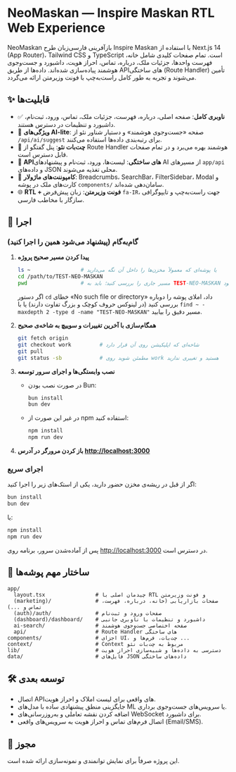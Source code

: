 # NeoMaskan — Inspire Maskan RTL Web Experience

NeoMaskan بازآفرینی فارسی‌زبان طرح Inspire Maskan با استفاده از Next.js 14 (App Router)، Tailwind CSS و TypeScript است. تمام صفحات کلیدی شامل خانه، فهرست واحدها، جزئیات ملک، درباره، تماس، احراز هویت، داشبورد و جست‌وجوی هوشمند پیاده‌سازی شده‌اند. داده‌ها از طریق API‌های ساختگی (Route Handler) تأمین می‌شوند و تجربه به طور کامل راست‌به‌چپ با فونت وزیرمتن ارائه می‌گردد.

## ✨ قابلیت‌ها

- ✅ **ناوبری کامل**: صفحه اصلی، درباره، فهرست، جزئیات ملک، تماس، ورود، ثبت‌نام، داشبورد و تنظیمات در دسترس هستند.
- 🧠 **ویژگی‌های AI-lite**: صفحه «جست‌وجوی هوشمند» و دستیار شناور نئو از `/api/ai/suggest` برای رتبه‌بندی داده‌ها استفاده می‌کنند.
- 💬 **چت‌بات نئو**: پنل گفتگو از Route Handler هوشمند بهره می‌برد و در تمام صفحات قابل دسترس است.
- 📡 **APIهای ساختگی**: لیست‌ها، ورود، ثبت‌نام و پیشنهادهای AI از مسیرهای `app/api` و داده‌های JSON محلی تغذیه می‌شوند.
- 🧩 **کامپوننت‌های ماژولار**: Breadcrumbs، SearchBar، FilterSidebar، Modal و کارت‌های ملک در پوشه `components/` سامان‌دهی شده‌اند.
- 🌐 **RTL + فونت وزیرمتن**: زبان پیش‌فرض `fa-IR`، جهت راست‌به‌چپ و تایپوگرافی سازگار با مخاطب فارسی.

## 🚀 اجرا

### گام‌به‌گام (پیشنهاد می‌شود همین را اجرا کنید)

1. **پیدا کردن مسیر صحیح پروژه**
   ```bash
   ls ~                # یا پوشه‌ای که معمولاً مخزن‌ها را داخل آن نگه می‌دارید
   cd /path/to/TEST-NEO-MASKAN
   pwd                 # مسیر جاری را بررسی کنید؛ باید به TEST-NEO-MASKAN ختم شود
   ```
   اگر دستور `cd` خطای «No such file or directory» داد، املای پوشه را دوباره بررسی کنید
   (در لینوکس حروف کوچک و بزرگ تفاوت دارند) یا با `find ~ -maxdepth 2 -type d -name "TEST-NEO-MASKAN"`
   مسیر دقیق را بیابید.

2. **همگام‌سازی با آخرین تغییرات و سوییچ به شاخه‌ی صحیح**
   ```bash
   git fetch origin
   git checkout work         # شاخه‌ای که اپلیکیشن روی آن قرار دارد
   git pull
   git status -sb            # مطمئن شوید روی work هستید و تغییری ندارید
   ```

3. **نصب وابستگی‌ها و اجرای سرور توسعه**
   - در صورت نصب بودن Bun:
     ```bash
     bun install
     bun dev
     ```
   - در غیر این صورت از npm استفاده کنید:
     ```bash
     npm install
     npm run dev
     ```

4. **باز کردن مرورگر در آدرس [http://localhost:3000](http://localhost:3000)**

### اجرای سریع

اگر از قبل در ریشه‌ی مخزن حضور دارید، یکی از استک‌های زیر را اجرا کنید:

```bash
bun install
bun dev
```

یا:

```bash
npm install
npm run dev
```

پس از آماده‌شدن سرور، برنامه روی [http://localhost:3000](http://localhost:3000) در دسترس است.

## 📁 ساختار مهم پوشه‌ها

```
app/
  layout.tsx                # چیدمان اصلی با RTL و فونت وزیرمتن
  (marketing)/              # صفحات بازاریابی (خانه، درباره، فهرست، تماس و ...)
  (auth)/auth/              # صفحات ورود و ثبت‌نام
  (dashboard)/dashboard/    # داشبورد و تنظیمات با ناوبری جانبی
  ai-search/                # صفحه اختصاصی جست‌وجوی هوشمند
  api/                      # Route Handler های ساختگی
components/                 # اجزای UI، چت‌بات، فرم‌ها و ...
context/                    # Context مربوط به چت‌بات نئو
lib/                        # دسترسی به داده‌ها و شبیه‌سازی احراز هویت
data/                       # فایل‌های JSON داده‌های ساختگی
```

## 🛠 توسعه بعدی

- اتصال API‌های واقعی برای لیست املاک و احراز هویت.
- جایگزینی منطق پیشنهادی ساده با مدل‌های ML یا سرویس‌های جست‌وجوی برداری.
- اضافه کردن نقشه تعاملی و به‌روزرسانی‌های WebSocket برای داشبورد.
- اتصال فرم‌های تماس و احراز هویت به سرویس‌های واقعی (Email/SMS).

## 📄 مجوز

این پروژه صرفاً برای نمایش توانمندی و نمونه‌سازی ارائه شده است.
